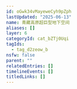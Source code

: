 ```yaml
---
id: oGwk34vMayeweCyh9pZph
lastUpdated: "2025-06-13"
name: 青藏高原超巨型地下空间
aliases: []
layer: 6
categoryId: cat_bZTj0Uqi
tagIds:
  - tag_d2zeow_b
nsfw: false
parent: ""
relatedEntries: []
timelineEvents: []
titledLinks: []
---
```


